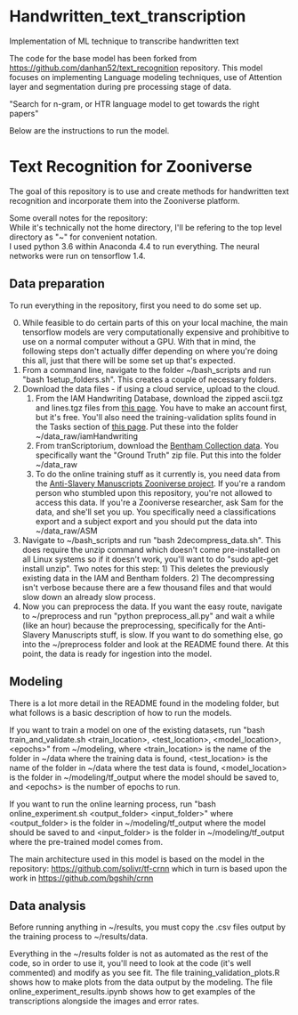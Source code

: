 # Handwritten_text_transcription
Implementation of ML technique to transcribe handwritten text 

The code for the base model has been forked from https://github.com/danhan52/text_recognition repository.
This model focuses on implementing Language modeling techniques, use of Attention layer and segmentation during pre processing stage of data.

"Search for n-gram, or HTR language model to get towards the right papers"

Below are the instructions to run the model.
# Text Recognition for Zooniverse

The goal of this repository is to use and create methods for handwritten text recognition and incorporate them into the Zooniverse platform.

Some overall notes for the repository:  
While it's technically not the home directory, I'll be refering to the top level directory as "~" for convenient notation.  
I used python 3.6 within Anaconda 4.4 to run everything. The neural networks were run on tensorflow 1.4.

## Data preparation
To run everything in the repository, first you need to do some set up.

0. While feasible to do certain parts of this on your local machine, the main tensorflow models are very computationally expensive and prohibitive to use on a normal computer without a GPU. With that in mind, the following steps don't actually differ depending on where you're doing this all, just that there will be some set up that's expected. 
1. From a command line, navigate to the folder ~/bash_scripts and run "bash 1setup_folders.sh". This creates a couple of necessary folders.
2. Download the data files - if using a cloud service, upload to the cloud.
    1. From the IAM Handwriting Database, download the zipped ascii.tgz and lines.tgz files from [this page](http://www.fki.inf.unibe.ch/databases/iam-handwriting-database/download-the-iam-handwriting-database). You have to make an account first, but it's free. You'll also need the training-validation splits found in the Tasks section of [this page](http://www.fki.inf.unibe.ch/databases/iam-handwriting-database). Put these into the folder ~/data_raw/iamHandwriting
    2. From tranScriptorium, download the [Bentham Collection data](http://transcriptorium.eu/datasets/bentham-collection/). You specifically want the "Ground Truth" zip file. Put this into the folder ~/data_raw
    3. To do the online training stuff as it currently is, you need data from the [Anti-Slavery Manuscripts Zooniverse project](https://www.antislaverymanuscripts.org). If you're a random person who stumbled upon this repository, you're not allowed to access this data. If you're a Zooniverse researcher, ask Sam for the data, and she'll set you up. You specifically need a classifications export and a subject export and you should put the data into ~/data_raw/ASM
3. Navigate to ~/bash_scripts and run "bash 2decompress_data.sh". This does require the unzip command which doesn't come pre-installed on all Linux systems so if it doesn't work, you'll want to do "sudo apt-get install unzip". Two notes for this step: 1) This deletes the previously existing data in the IAM and Bentham folders. 2) The decompressing isn't verbose because there are a few thousand files and that would slow down an already slow process.
4. Now you can preprocess the data. If you want the easy route, navigate to ~/preprocess and run "python preprocess_all.py" and wait a while (like an hour) because the preprocessing, specifically for the Anti-Slavery Manuscripts stuff, is slow. If you want to do something else, go into the ~/preprocess folder and look at the README found there. At this point, the data is ready for ingestion into the model.

## Modeling
There is a lot more detail in the README found in the modeling folder, but what follows is a basic description of how to run the models.

If you want to train a model on one of the existing datasets, run "bash train_and_validate.sh \<train\_location\>, \<test\_location\>, \<model\_location\>, \<epochs\>" from ~/modeling, where \<train\_location\> is the name of the folder in ~/data where the training data is found, \<test\_location\> is the name of the folder in ~/data where the test data is found, \<model\_location\> is the folder in ~/modeling/tf_output where the model should be saved to, and \<epochs\> is the number of epochs to run.

If you want to run the online learning process, run "bash online_experiment.sh \<output\_folder\> \<input\_folder\>" where \<output\_folder\> is the folder in ~/modeling/tf_output where the model should be saved to and \<input\_folder\> is the folder in ~/modeling/tf_output where the pre-trained model comes from.

The main architecture used in this model is based on the model in the repository:
https://github.com/solivr/tf-crnn
which in turn is based upon the work in
https://github.com/bgshih/crnn

## Data analysis
Before running anything in ~/results, you must copy the .csv files output by the training process to ~/results/data.

Everything in the ~/results folder is not as automated as the rest of the code, so in order to use it, you'll need to look at the code (it's well commented) and modify as you see fit. The file training_validation_plots.R shows how to make plots from the data output by the modeling. The file online_experiment_results.ipynb shows how to get examples of the transcriptions alongside the images and error rates. 
